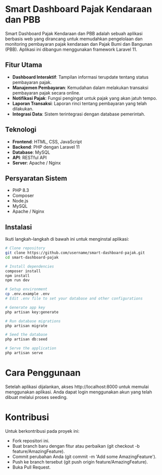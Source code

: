 # Smart Dashboard Pajak Kendaraan dan PBB

Smart Dashboard Pajak Kendaraan dan PBB adalah sebuah aplikasi berbasis web yang dirancang untuk memudahkan pengelolaan dan monitoring pembayaran pajak kendaraan dan Pajak Bumi dan Bangunan (PBB). Aplikasi ini dibangun menggunakan framework Laravel 11.

## Fitur Utama

- **Dashboard Interaktif**: Tampilan informasi terupdate tentang status pembayaran pajak.
- **Manajemen Pembayaran**: Kemudahan dalam melakukan transaksi pembayaran pajak secara online.
- **Notifikasi Pajak**: Fungsi pengingat untuk pajak yang akan jatuh tempo.
- **Laporan Transaksi**: Laporan rinci tentang pembayaran yang telah dilakukan.
- **Integrasi Data**: Sistem terintegrasi dengan database pemerintah.

## Teknologi

- **Frontend**: HTML, CSS, JavaScript
- **Backend**: PHP dengan Laravel 11
- **Database**: MySQL
- **API**: RESTful API
- **Server**: Apache / Nginx

## Persyaratan Sistem

- PHP 8.3
- Composer
- Node.js
- MySQL
- Apache / Nginx

## Instalasi

Ikuti langkah-langkah di bawah ini untuk menginstal aplikasi:

```bash
# Clone repository
git clone https://github.com/username/smart-dashboard-pajak.git
cd smart-dashboard-pajak

# Install dependencies
composer install
npm install
npm run dev

# Setup environment
cp .env.example .env
# Edit .env file to set your database and other configurations

# Generate app key
php artisan key:generate

# Run database migrations
php artisan migrate

# Seed the database
php artisan db:seed

# Serve the application
php artisan serve
```

# Cara Penggunaan
Setelah aplikasi dijalankan, akses http://localhost:8000 untuk memulai menggunakan aplikasi. Anda dapat login menggunakan akun yang telah dibuat melalui proses seeding.

# Kontribusi
Untuk berkontribusi pada proyek ini:
- Fork repositori ini.
- Buat branch baru dengan fitur atau perbaikan (git checkout -b feature/AmazingFeature).
- Commit perubahan Anda (git commit -m 'Add some AmazingFeature').
- Push ke branch tersebut (git push origin feature/AmazingFeature).
- Buka Pull Request.
